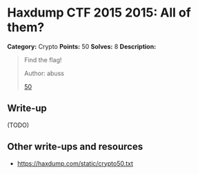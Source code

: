 # Haxdump CTF 2015 2015: All of them?

**Category:** Crypto
**Points:** 50
**Solves:** 8
**Description:**

> 
> Find the flag!
> 
> Author: abuss
> 
> [50](./50)


## Write-up

(TODO)

## Other write-ups and resources

* <https://haxdump.com/static/crypto50.txt>
